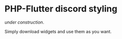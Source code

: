 # PHP-Flutter discord styling

*under construction*.

Simply download widgets and use them as you want.
